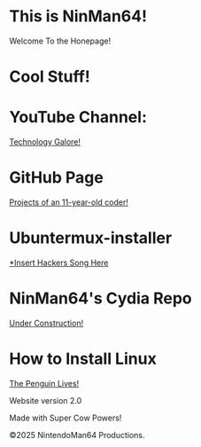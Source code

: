 # This is NinMan64!
Welcome To the Honepage!

# Cool Stuff!
# YouTube Channel:
[Technology Galore!](https://youtube.com/@nm64-1/ "Warning: Tech Overload.")

# GitHub Page
[Projects of an 11-year-old coder!](https://github.com/NinMan64/ "mmmmm, code.")

# Ubuntermux-installer
[*Insert Hackers Song Here](https://github.com/NinMan64/Ubuntermux-installer/ "WHAT HAVE YOU DONE")

# NinMan64's Cydia Repo
[Under Construction!](http://ninman64.github.io/repo/ "Beware the Mole.")

# How to Install Linux
[The Penguin Lives!](http://ninman64.github.io/Linux/ "uhahAHAHAHuhuh")


Website version 2.0

Made with Super Cow Powers!

©2025 NintendoMan64 Productions.
